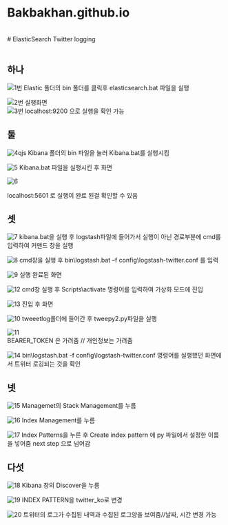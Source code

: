 # Bakbakhan.github.io<br/>
<br/>
# ElasticSearch Twitter logging<br/>
<br/>

## 하나

![1번](https://user-images.githubusercontent.com/102347088/205426804-a434186a-16ab-4ff9-a1da-aab8d0517182.png)
Elastic 폴더의 bin 폴더를 클릭후
elasticsearch.bat 파일을 실행

![2번](https://user-images.githubusercontent.com/102347088/205426904-86e4af68-37aa-4dc1-b9a7-fdf24770480e.png)
실행화면<br/>
![3번](https://user-images.githubusercontent.com/102347088/205426945-784f9ca9-976a-4e68-9483-2dbf0a9b4141.png)
localhost:9200 으로 실행을 확인 가능
<br/>


## 둘
![4qjs](https://user-images.githubusercontent.com/102347088/205426988-3b42da11-9252-46f3-954a-815358f4aa4e.png)
Kibana 폴더의 bin 파일을 눌러 Kibana.bat를 실행시킴<br/>


![5](https://user-images.githubusercontent.com/102347088/205427005-1b20fa32-26e3-4e1e-be80-a3fad99c0950.png)
Kibana.bat 파일을 실행시킨 후 화면<br/>


![6](https://user-images.githubusercontent.com/102347088/205427024-5ea60cfd-b971-4e9a-8e7d-6eefebc1ed3a.png)

localhost:5601 로 실행이 완료 된걸 확인할 수 있음<br/>

## 셋
![7](https://user-images.githubusercontent.com/102347088/205427053-a62e1816-44a7-45cb-a93e-26ce66862e70.png)
kibana.bat을 실행 후 logstash파일에 들어가서 실행이 아닌 경로부분에 cmd를 입력하여 커맨드 창을 실행<br/>


![8](https://user-images.githubusercontent.com/102347088/205427063-b9a42eb6-2c41-43eb-bb88-ac196aece424.png)
cmd창을 실행 후 bin\logstash.bat –f config\logstash-twitter.conf 를 입력<br/>


![9](https://user-images.githubusercontent.com/102347088/205427122-02f36851-c7a8-466b-869b-3f5f3e6b00b2.png)
실행 완료된 화면<br/>


![12](https://user-images.githubusercontent.com/102347088/205427168-909857b7-eb66-4d1a-b039-0f6276334542.png)
cmd창 실행 후 Scripts\activate 명령어를 입력하여 가상화 모드에 진입<br/>


![13](https://user-images.githubusercontent.com/102347088/205427192-cda7d0a5-fa89-4303-90f9-eea76a3e5e84.png)
진입 후 화면<br/>


![10](https://user-images.githubusercontent.com/102347088/205427270-6bf0db6b-2f6a-408e-9387-797b35e801b6.png)
tweeetlog폴더에 들어간 후 tweepy2.py파일을 실행<br/>


![11](https://user-images.githubusercontent.com/102347088/205427287-ed5f91c0-22d6-487d-a4fb-4c5d6692622d.png)<br/>
BEARER_TOKEN 은 가려줌 // 개인정보는 가려줌

![14](https://user-images.githubusercontent.com/102347088/205427343-1bdb502d-af65-4c62-990b-d7ccc82d7a3e.png)
bin\logstash.bat -f config\logstash-twitter.conf 명령어를 실행했던 화면에서 트위터 로깅되는 것을 확인<br/>



## 넷
![15](https://user-images.githubusercontent.com/102347088/205427399-7184021f-717b-4a66-b018-56f8ddde0c38.png)
Managemet의 Stack Management를 누름</br>

![16](https://user-images.githubusercontent.com/102347088/205427417-3986f1be-6bac-4846-9c74-7706d920f896.png)
Index Management를 누름</br>

![17](https://user-images.githubusercontent.com/102347088/205427445-e5e41fbd-6bfe-475d-a6f2-3c3640151a38.png)
Index Patterns을 누른 후  Create index pattern 에 py 파일에서 설정한 이름을 넣어줌 next step 으로 넘어감</br>

## 다섯
![18](https://user-images.githubusercontent.com/102347088/205427465-cf2913ef-a7a8-4ad1-83c2-809252ac6eba.png)
Kibana 창의 Discover을 누름</br>

![19](https://user-images.githubusercontent.com/102347088/205427483-dd4164a2-c6df-4d24-89e8-049f6d81e8b6.png)
INDEX PATTERN을 twitter_ko로 변경</br>

![20](https://user-images.githubusercontent.com/102347088/205427497-bf2680ce-b89e-4304-84b3-41dad110e9fe.png)
트위터의 로그가 수집된 내역과 수집된 로그양을 보여줌//날짜, 시간 변경 가능</br>
